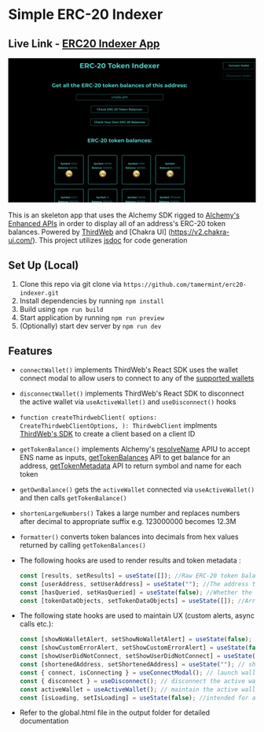 # Simple ERC-20 Indexer

## Live Link - [ERC20 Indexer App](https://erc20indexer.netlify.app/)

![img](./SPA-Home-1.png)

This is an skeleton app that uses the Alchemy SDK rigged to [Alchemy's Enhanced APIs](https://docs.alchemy.com/reference/enhanced-apis-overview) in order to display all of an address's ERC-20 token balances. Powered by [ThirdWeb](https://portal.thirdweb.com/) and [Chakra UI] (https://v2.chakra-ui.com/). This project utilizes [jsdoc](https://jsdoc.app/) for code generation

## Set Up (Local)

1. Clone this repo via git clone via `https://github.com/tamermint/erc20-indexer.git`
2. Install dependencies by running `npm install`
3. Build using `npm run build`
4. Start application by running `npm run preview`
5. (Optionally) start dev server by `npm run dev`

## Features

- `connectWallet()` implements ThirdWeb's React SDK uses the wallet connect modal to allow users to connect to any of the [supported wallets](https://portal.thirdweb.com/typescript/v5/supported-wallets)

- `disconnectWallet()` implements ThirdWeb's React SDK to disconnect the active wallet via `useActiveWallet()` and `useDisconnect()` hooks

- `function createThirdwebClient( options: CreateThirdwebClientOptions, ): ThirdwebClient` implments [ThirdWeb's SDK](https://portal.thirdweb.com/references/typescript/v5/createThirdwebClient) to create a client based on a client ID

- `getTokenBalance()` implements Alchemy's [resolveName](https://docs.alchemy.com/docs/how-to-resolve-ewallet-given-ens#4-write-script-using-resolvename-to-resolve-a-wallet-address-from-an-ens-domain) APIU to accept ENS name as inputs, [getTokenBalances](https://docs.alchemy.com/reference/gettokenbalances-sdk-v3) API to get balance for an address, [getTokenMetadata](https://docs.alchemy.com/reference/gettokenmetadata-sdk-v3) API to return symbol and name for each token

- `getOwnBalance()` gets the `activeWallet` connected via `useActiveWallet()` and then calls `getTokenBalance()`

- `shortenLargeNumbers()` Takes a large number and replaces numbers after decimal to appropriate suffix e.g. 123000000 becomes 12.3M

- `formatter()` converts token balances into decimals from hex values returned by calling `getTokenBalances()`

- The following hooks are used to render results and token metadata :

  ```jsx
  const [results, setResults] = useState([]); //Raw ERC-20 token balances returned by Alchemy.
  const [userAddress, setUserAddress] = useState(""); //The address to check for token balances, or the connected wallet address if one is connected.
  const [hasQueried, setHasQueried] = useState(false); //Whether the user has queried for ERC-20 token balances.
  const [tokenDataObjects, setTokenDataObjects] = useState([]); //Array of token metadata objects from Alchemy (symbol, decimals, logo, etc.).
  ```

- The following state hooks are used to maintain UX (custom alerts, async calls etc.):

  ```jsx
  const [showNoWalletAlert, setShowNoWalletAlert] = useState(false); // Show alert if no wallet is connected
  const [showCustomErrorAlert, setShowCustomErrorAlert] = useState(false); // Show alert if an unexpected error occured and asks user to contact dev
  const [showUserDidNotConnect, setShowUserDidNotConnect] = useState(false); // Show alert if user did not connect
  const [shortenedAddress, setShortenedAddress] = useState(""); // shorten the wallet address so UI doesn't break
  const { connect, isConnecting } = useConnectModal(); // launch wallet connect modal
  const { disconnect } = useDisconnect(); // disconnect the active wallet
  const activeWallet = useActiveWallet(); // maintain the active wallet
  const [isLoading, setIsLoading] = useState(false); //intended for async calls so user doesn't see a blank screen
  ```

- Refer to the global.html file in the output folder for detailed documentation
